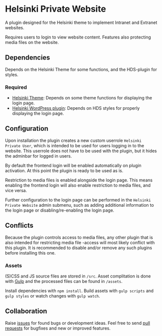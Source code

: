 # Helsinki Private Website
A plugin designed for the Helsinki theme to implement Intranet and Extranet websites.

Requires users to login to view website content. Features also protecting media files on the website.

## Dependencies
Depends on the Helsinki Theme for some functions, and the HDS-plugin for styles.

### Required
- [Helsinki Theme](https://github.com/City-of-Helsinki/wordpress-helfi-helsinkiteema): Depends on some theme functions for displaying the login page.
- [Helsinki WordPress plugin](https://github.com/City-of-Helsinki/wordpress-helfi-hds-wp): Depends on HDS styles for properly displaying the login page.

## Configuration
Upon installation the plugin creates a new custom userrole `Helsinki Private User`, which is intended to be used for users logging in to the website. This userrole does not have to be used with the plugin, but it hides the adminbar for logged in users.

By default the frontend login will be enabled automatically on plugin activation. At this point the plugin is ready to be used as is.

Restriction to media files is enabled alongside the login page. This means enabling the frontend login will also enable restriction to media files, and vice versa. 

Further configuration to the login page can be performed in the `Helsinki Private Website` admin submenu, such as adding additional information to the login page or disabling/re-enabling the login page.

## Conflicts
Because the plugin controls access to media files, any other plugin that is also intended for restricting media file -access will most likely conflict with this plugin. It is recommended to disable and/or remove any such plugins before installing this one.

### Assets
(S)CSS and JS source files are stored in `/src`. Asset complitation is done with [Gulp](https://gulpjs.com/) and the processed files can be found in `/assets`.

Install dependencies with `npm install`. Build assets with `gulp scripts` and `gulp styles` or watch changes with `gulp watch`.

## Collaboration
Raise [issues](https://github.com/City-of-Helsinki/wordpress-helfi-linkedevents/issues) for found bugs or development ideas. Feel free to send [pull requests](https://github.com/City-of-Helsinki/wordpress-helfi-linkedevents/pulls) for bugfixes and new or improved features.